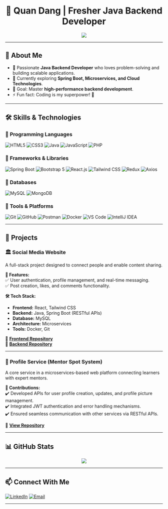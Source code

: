 <h1 align="center">🚀 Quan Dang | Fresher Java Backend Developer</h1>

<p align="center">
  <img src="https://readme-typing-svg.herokuapp.com?font=Fira+Code&weight=600&size=18&pause=1000&color=F7B93E&center=true&width=500&lines=Welcome+to+my+GitHub+Profile!;Aspiring+Backend+Developer;Java+%7C+Spring+Boot+%7C+Microservices+%7C+SQL">
</p>

---

## 👋 About Me
- 🔭 Passionate **Java Backend Developer** who loves problem-solving and building scalable applications.  
- 🌱 Currently exploring **Spring Boot, Microservices, and Cloud Technologies**.  
- 🎯 Goal: Master **high-performance backend development**.  
- ⚡ Fun fact: Coding is my superpower! 🚀  

---

## 🛠️ **Skills & Technologies**
### 🔹 **Programming Languages**  
![HTML5](https://img.shields.io/badge/HTML5-E34F26?style=for-the-badge&logo=html5&logoColor=white)
![CSS3](https://img.shields.io/badge/CSS3-1572B6?style=for-the-badge&logo=css3&logoColor=white)
![Java](https://img.shields.io/badge/Java-007396?style=for-the-badge&logo=java&logoColor=white)
![JavaScript](https://img.shields.io/badge/JavaScript-F7DF1E?style=for-the-badge&logo=javascript&logoColor=black)
![PHP](https://img.shields.io/badge/PHP-777BB4?style=for-the-badge&logo=php&logoColor=white)

### 🔹 **Frameworks & Libraries**  
![Spring Boot](https://img.shields.io/badge/Spring_Boot-6DB33F?style=for-the-badge&logo=spring-boot&logoColor=white)
![Bootstrap 5](https://img.shields.io/badge/Bootstrap_5-563D7C?style=for-the-badge&logo=bootstrap&logoColor=white)
![React.js](https://img.shields.io/badge/React-61DAFB?style=for-the-badge&logo=react&logoColor=black)
![Tailwind CSS](https://img.shields.io/badge/Tailwind_CSS-06B6D4?style=for-the-badge&logo=tailwind-css&logoColor=white)
![Redux](https://img.shields.io/badge/Redux-764ABC?style=for-the-badge&logo=redux&logoColor=white)
![Axios](https://img.shields.io/badge/Axios-5A29E4?style=for-the-badge)


### 🔹 **Databases**  
![MySQL](https://img.shields.io/badge/MySQL-4479A1?style=for-the-badge&logo=mysql&logoColor=white)
![MongoDB](https://img.shields.io/badge/MongoDB-47A248?style=for-the-badge&logo=mongodb&logoColor=white)

### 🔹 **Tools & Platforms**  
![Git](https://img.shields.io/badge/Git-F05032?style=for-the-badge&logo=git&logoColor=white)
![GitHub](https://img.shields.io/badge/GitHub-181717?style=for-the-badge&logo=github&logoColor=white)
![Postman](https://img.shields.io/badge/Postman-FF6C37?style=for-the-badge&logo=postman&logoColor=white)
![Docker](https://img.shields.io/badge/Docker-2496ED?style=for-the-badge&logo=docker&logoColor=white)
![VS Code](https://img.shields.io/badge/VSCode-007ACC?style=for-the-badge&logo=visual-studio-code&logoColor=white)
![IntelliJ IDEA](https://img.shields.io/badge/IntelliJ_IDEA-000000?style=for-the-badge&logo=intellij-idea&logoColor=white)

---

## 🌟 **Projects**
### 🏛 **Social Media Website**  
A full-stack project designed to connect people and enable content sharing.  

**🚀 Features:**  
✅ User authentication, profile management, and real-time messaging.  
✅ Post creation, likes, and comments functionality.  

**🛠️ Tech Stack:**  
- **Frontend:** React, Tailwind CSS  
- **Backend:** Java, Spring Boot (RESTful APIs)  
- **Database:** MySQL  
- **Architecture:** Microservices  
- **Tools:** Docker, Git  

🔗 **[Frontend Repository](https://github.com/quandang08/social-media-front-end)**  
🔗 **[Backend Repository](https://github.com/quandang08/social-media-back-end)**  

---

### 🔧 **Profile Service (Mentor Spot System)**  
A core service in a microservices-based web platform connecting learners with expert mentors.  

**🔹 Contributions:**  
✔️ Developed APIs for user profile creation, updates, and profile picture management.  
✔️ Integrated JWT authentication and error handling mechanisms.  
✔️ Ensured seamless communication with other services via RESTful APIs.  

🔗 **[View Repository](https://github.com/mentor-spot-system/profile.git)**  

---

## 📊 **GitHub Stats**
<p align="center">
  <img src="https://github-readme-streak-stats.herokuapp.com/?user=quandang08&theme=tokyonight">
</p>

---

## 📫 **Connect With Me**
[![LinkedIn](https://img.shields.io/badge/LinkedIn-0A66C2?style=for-the-badge&logo=linkedin&logoColor=white)](https://linkedin.com/in/quandang08)
[![Email](https://img.shields.io/badge/Gmail-EA4335?style=for-the-badge&logo=gmail&logoColor=white)](mailto:quanhs0971@gmail.com)

---
